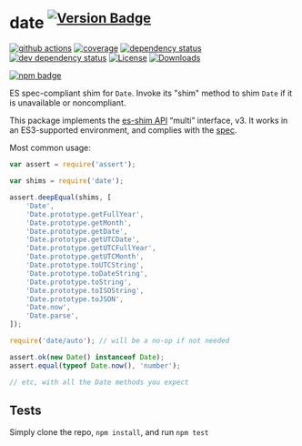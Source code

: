 # date <sup>[![Version Badge][npm-version-svg]][package-url]</sup>

[![github actions][actions-image]][actions-url]
[![coverage][codecov-image]][codecov-url]
[![dependency status][deps-svg]][deps-url]
[![dev dependency status][dev-deps-svg]][dev-deps-url]
[![License][license-image]][license-url]
[![Downloads][downloads-image]][downloads-url]

[![npm badge][npm-badge-png]][package-url]

ES spec-compliant shim for `Date`. Invoke its "shim" method to shim `Date` if it is unavailable or noncompliant.

This package implements the [es-shim API](https://github.com/es-shims/api) “multi” interface, v3. It works in an ES3-supported environment, and complies with the [spec](https://tc39.es/proposal-promise-any/#sec-date).

Most common usage:
```js
var assert = require('assert');

var shims = require('date');

assert.deepEqual(shims, [
	'Date',
	'Date.prototype.getFullYear',
	'Date.prototype.getMonth',
	'Date.prototype.getDate',
	'Date.prototype.getUTCDate',
	'Date.prototype.getUTCFullYear',
	'Date.prototype.getUTCMonth',
	'Date.prototype.toUTCString',
	'Date.prototype.toDateString',
	'Date.prototype.toString',
	'Date.prototype.toISOString',
	'Date.prototype.toJSON',
	'Date.now',
	'Date.parse',
]);

require('date/auto'); // will be a no-op if not needed

assert.ok(new Date() instanceof Date);
assert.equal(typeof Date.now(), 'number');

// etc, with all the Date methods you expect
```

## Tests
Simply clone the repo, `npm install`, and run `npm test`

[package-url]: https://npmjs.com/package/date
[npm-version-svg]: https://versionbadg.es/es-shims/Date.svg
[deps-svg]: https://david-dm.org/es-shims/Date.svg
[deps-url]: https://david-dm.org/es-shims/Date
[dev-deps-svg]: https://david-dm.org/es-shims/Date/dev-status.svg
[dev-deps-url]: https://david-dm.org/es-shims/Date#info=devDependencies
[npm-badge-png]: https://nodei.co/npm/date.png?downloads=true&stars=true
[license-image]: https://img.shields.io/npm/l/date.svg
[license-url]: LICENSE
[downloads-image]: https://img.shields.io/npm/dm/date.svg
[downloads-url]: https://npm-stat.com/charts.html?package=date
[codecov-image]: https://codecov.io/gh/es-shims/Date/branch/main/graphs/badge.svg
[codecov-url]: https://app.codecov.io/gh/es-shims/Date/
[actions-image]: https://img.shields.io/endpoint?url=https://github-actions-badge-u3jn4tfpocch.runkit.sh/es-shims/Date
[actions-url]: https://github.com/es-shims/Date/actions
